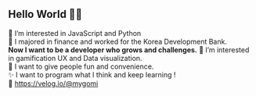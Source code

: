 ## Hello World 🤸‍♀️ 
👀 I’m interested in JavaScript and Python <br/>
👔 I majored in finance and worked for the Korea Development Bank. <br/>
**Now I want to be a developer who grows and challenges.** 
💙 I’m interested in gamification UX and Data visualization. <br/>
💛 I want to give people fun and convenience. <br/>
✨ I want to program what I think and keep learning ! <br/>
🔗 https://velog.io/@mygomi <br/>
<br/>
<!---
miniPinetree/miniPinetree is a ✨ special ✨ repository because its `README.md` (this file) appears on your GitHub profile.
You can click the Preview link to take a look at your changes.
--->
